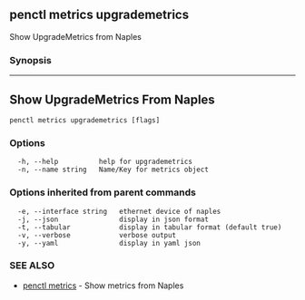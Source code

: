 ## penctl metrics upgrademetrics

Show UpgradeMetrics from Naples

### Synopsis



---------------------------------
 Show UpgradeMetrics From Naples 
---------------------------------


```
penctl metrics upgrademetrics [flags]
```

### Options

```
  -h, --help          help for upgrademetrics
  -n, --name string   Name/Key for metrics object
```

### Options inherited from parent commands

```
  -e, --interface string   ethernet device of naples
  -j, --json               display in json format
  -t, --tabular            display in tabular format (default true)
  -v, --verbose            verbose output
  -y, --yaml               display in yaml json
```

### SEE ALSO
* [penctl metrics](penctl_metrics.md)	 - Show metrics from Naples

